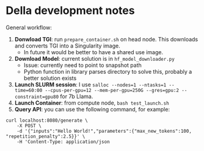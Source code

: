 # Della development notes

General workflow:

1. **Donwload TGI**: run `prepare_container.sh` on head node. This downloads and converts TGI into a Singularity image.
    - In future it would be better to have a shared use image.
2. **Download Model**: current solution is in `hf_model_downloader.py`
    - Issue: currently need to point to snapshot path
    - Python function in library parses directory to solve this, probably a better solution exists
3. **Launch SLURM session**: I use `salloc --nodes=1 --ntasks=1 --time=60:00 --cpus-per-gpu=12 --mem-per-gpu=250G --gres=gpu:2 --constraint=gpu80` for 7b Llama.
4. **Launch Container**: from compute node, `bash test_launch.sh`
5. **Query API**: you can use the following command, for example:

```
curl localhost:8080/generate \
    -X POST \
    -d '{"inputs":"Hello World!","parameters":{"max_new_tokens":100, "repetition_penalty":2.5}}' \
    -H 'Content-Type: application/json
```

